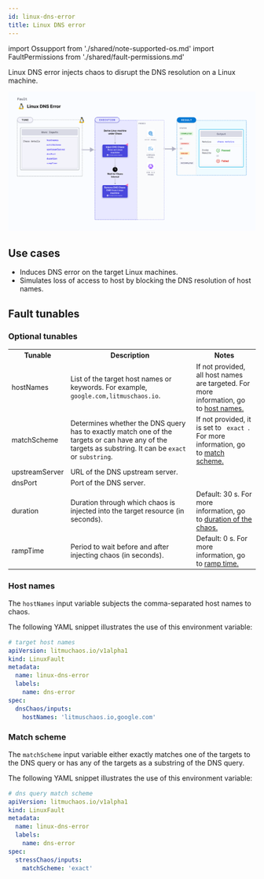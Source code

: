 ```yaml
---
id: linux-dns-error
title: Linux DNS error
---
```


import Ossupport from './shared/note-supported-os.md'
import FaultPermissions from './shared/fault-permissions.md'


Linux DNS error injects chaos to disrupt the DNS resolution on a Linux machine.

![Linux DNS error](./static/images/linux-dns-error.png)

## Use cases
- Induces DNS error on the target Linux machines.
- Simulates loss of access to host by blocking the DNS resolution of host names.

<Ossupport />

<FaultPermissions />

## Fault tunables
<h3>Optional tunables</h3>
<table>
  <tr>
    <th> Tunable </th>
    <th> Description </th>
    <th> Notes </th>
  </tr>
  <tr>
    <td> hostNames </td>
    <td> List of the target host names or keywords. For example, <code>google.com,litmuschaos.io</code>. </td>
    <td> If not provided, all host names are targeted. For more information, go to <a href= "#host-names">host names.</a> </td>
  </tr>
  <tr>
    <td> matchScheme </td>
    <td> Determines whether the DNS query has to exactly match one of the targets or can have any of the targets as substring. It can be <code>exact</code> or <code>substring</code>. </td>
    <td> If not provided, it is set to <code> exact </code>. For more information, go to <a href= "match-scheme">match scheme.</a> </td>
  </tr>
  <tr>
    <td> upstreamServer </td>
    <td> URL of the DNS upstream server. </td>
    <td>  </td>
  </tr>
  <tr>
    <td> dnsPort </td>
    <td> Port of the DNS server. </td>
    <td> </td>
  </tr>
  <tr>
    <td> duration </td>
    <td> Duration through which chaos is injected into the target resource (in seconds). </td>
    <td> Default: 30 s. For more information, go to <a href= "../../chaos-faults/common-tunables-for-all-faults#duration-of-the-chaos">duration of the chaos.</a> </td>
  </tr>
  <tr>
    <td> rampTime </td>
    <td> Period to wait before and after injecting chaos (in seconds). </td>
    <td> Default: 0 s. For more information, go to <a href= "../../chaos-faults/common-tunables-for-all-faults#ramp-time">ramp time.</a> </td>
  </tr>
</table>

### Host names

The `hostNames` input variable subjects the comma-separated host names to chaos.

The following YAML snippet illustrates the use of this environment variable:

[embedmd]:# (./static/manifests/linux-dns-error/hostnames.yaml yaml)
```yaml
# target host names
apiVersion: litmuchaos.io/v1alpha1
kind: LinuxFault
metadata:
  name: linux-dns-error
  labels:
    name: dns-error
spec:
  dnsChaos/inputs:
    hostNames: 'litmuschaos.io,google.com'
```

### Match scheme

The `matchScheme` input variable either exactly matches one of the targets to the DNS query or has any of the targets as a substring of the DNS query.

The following YAML snippet illustrates the use of this environment variable:

[embedmd]:# (./static/manifests/linux-dns-error/matchscheme.yaml yaml)
```yaml
# dns query match scheme
apiVersion: litmuchaos.io/v1alpha1
kind: LinuxFault
metadata:
  name: linux-dns-error
  labels:
    name: dns-error
spec:
  stressChaos/inputs:
    matchScheme: 'exact'
```
